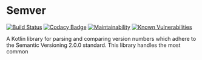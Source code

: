 # Semver

[![Build Status](https://dev.azure.com/oliverspryn/semver/_apis/build/status/oliverspryn.semver?branchName=develop)](https://dev.azure.com/oliverspryn/semver/_build/latest?definitionId=1&branchName=develop) [![Codacy Badge](https://api.codacy.com/project/badge/Grade/939149ebbddd487b9beae339f0f2d836)](https://www.codacy.com/app/oliverspryn/semver?utm_source=github.com&amp;utm_medium=referral&amp;utm_content=oliverspryn/semver&amp;utm_campaign=Badge_Grade) [![Maintainability](https://api.codeclimate.com/v1/badges/053a1e8e2bb58c5b2426/maintainability)](https://codeclimate.com/github/oliverspryn/semver/maintainability) [![Known Vulnerabilities](https://snyk.io//test/github/oliverspryn/semver/badge.svg?targetFile=build.gradle)](https://snyk.io//test/github/oliverspryn/semver?targetFile=build.gradle)

A Kotlin library for parsing and comparing version numbers which adhere to the Semantic Versioning 2.0.0 standard. This library handles the most common 
